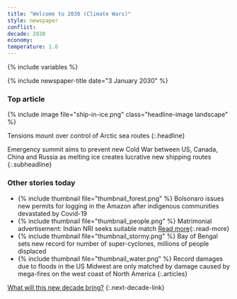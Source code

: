 ```yaml
---
title: "Welcome to 2030 (Climate Wars)"
style: newspaper
conflict: 
decade: 2030
economy: 
temperature: 1.6
---
```


{% include variables %}

{% include newspaper-title date="3 January 2030" %}

### Top article

{% include image file="ship-in-ice.png" class="headline-image landscape" %}

Tensions mount over control of Arctic sea routes
{:.headline}

Emergency summit aims to prevent new Cold War between US, Canada, China and Russia as melting ice creates lucrative new shipping routes
{:.subheadline}

### Other stories today

- {% include thumbnail file="thumbnail_forest.png" %} Bolsonaro issues new permits for logging in the Amazon after indigenous communities devastated by Covid-19
- {% include thumbnail file="thumbnail_people.png" %} Matrimonial advertisement: Indian NRI seeks suitable match [Read more](story_matrimony.html){:.read-more}
- {% include thumbnail file="thumbnail_stormy.png" %} Bay of Bengal sets new record for number of super-cyclones, millions of people displaced
- {% include thumbnail file="thumbnail_water.png" %} Record damages due to floods in the US Midwest are only matched by damage caused by mega-fires on the west coast of North America
{:.articles}

[What will this new decade bring?](chapter_grassroots-climate-rebellion.html)
{:.next-decade-link}
